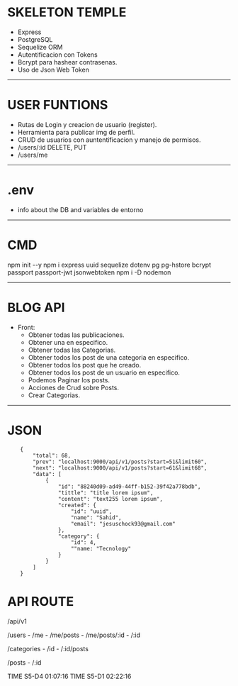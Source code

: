 # SKELETON TEMPLE
- Express
- PostgreSQL
- Sequelize ORM
- Autentificacion con Tokens
- Bcrypt para hashear contrasenas.
- Uso de Json Web Token

---

 # USER FUNTIONS
- Rutas de Login y creacion de usuario (register).
- Herramienta para publicar img de perfil.
- CRUD de usuarios con auntentificacion y manejo de permisos.
- /users/:id DELETE, PUT
- /users/me

---

# .env
- info about the DB and variables de entorno

---

# CMD
npm init --y
npm i express uuid sequelize dotenv pg pg-hstore bcrypt passport passport-jwt jsonwebtoken
npm i -D nodemon

---

# BLOG API

- Front:
    - Obtener todas las publicaciones.
    - Obtener una en especifico.
    - Obtener todas las Categorias.
    - Obtener todos los post de una categoria en especifico.
    - Obtener todos los post que he creado.
    - Obtener todos los post de un usuario en especifico.
    - Podemos Paginar los posts.
    - Acciones de Crud sobre Posts.
    - Crear Categorias.

---

# JSON
```
    {
        "total": 68,
        "prev": "localhost:9000/api/v1/posts?start=51&limit60",
        "next": "localhost:9000/api/v1/posts?start=61&limit68",
        "data": [
            {
                "id": "88240d09-ad49-44ff-b152-39f42a778bdb",
                "tittle": "title lorem ipsum",
                "content": "text255 lorem ipsum",
                "created": {
                    "id": "uuid",
                    "name": "Sahid",
                    "email": "jesuschock93@gmail.com"
                },
                "category": {
                    "id": 4,
                    ""name: "Tecnology"
                }
            }
        ]        
    }
```

# API ROUTE

<!-- Principal -->
/api/v1

/users
    - /me
    - /me/posts
    - /me/posts/:id
    - /:id

/categories
    - /id
    - /:id/posts

/posts
    - /:id


TIME S5-D4 01:07:16
TIME S5-D1 02:22:16

